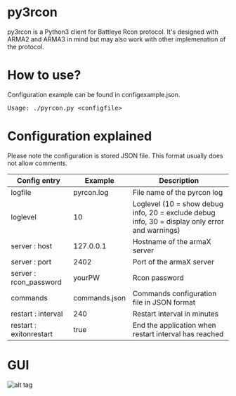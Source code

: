 py3rcon
============

py3rcon is a Python3 client for Battleye Rcon protocol. 
It's designed with ARMA2 and ARMA3 in mind but may also work with other implemenation of the protocol.


How to use?
===========

Configuration example can be found in configexample.json.

<pre>Usage: ./pyrcon.py &lt;configfile&gt;</pre>

Configuration explained
=======================

Please note the configuration is stored JSON file.
This format usually does not allow comments.

Config entry            | Example       | Description
----------------------- | ------------- | -----------
logfile                 | pyrcon.log    | File name of the pyrcon log
loglevel                | 10            | Loglevel (10 = show debug info, 20 = exclude debug info, 30 = display only error and warnings)
server : host           | 127.0.0.1     | Hostname of the armaX server
server : port           | 2402          | Port of the armaX server
server : rcon_password  | yourPW        | Rcon password
commands                | commands.json | Commands configuration file in JSON format
restart : interval      | 240           | Restart interval in minutes
restart : exitonrestart | true          | End the application when restart interval has reached

GUI
========================
![alt tag](../../raw/gh-pages/images/py3rcon-gui-noplayers.png)

